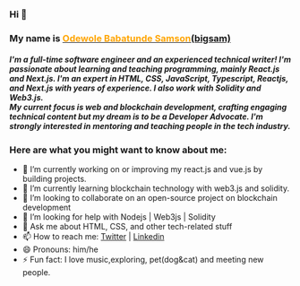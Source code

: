 ### Hi 👋
<h3> My name is <a href="https://x.com/big_sam29"><span style="color: orange;">Odewole Babatunde Samson</span>(bigsam)</a></h3>

<h5>
I'm a full-time software engineer and an experienced technical writer! I'm passionate about learning and teaching programming, mainly React.js and Next.js. I'm an expert in HTML, CSS, JavaScript, Typescript, Reactjs, and Next.js with years of experience. I also work with Solidity and Web3.js.<br> My current focus is web and blockchain development, crafting engaging technical content but my dream is to be a Developer Advocate.  I'm strongly interested in mentoring and teaching people in the tech industry.
</h5>

<h3>Here are what you might want to know about me:</h3>

- 🔭 I’m currently working on or improving my react.js and vue.js by building projects.
- 🌱 I’m currently learning blockchain technology with web3.js and solidity.
- 👯 I’m looking to collaborate on an open-source project on blockchain development
- 🤔 I’m looking for help with Nodejs | Web3js | Solidity
- 💬 Ask me about HTML, CSS, and other tech-related stuff
- 📫 How to reach me: <a href="http://twitter.com/big_sam29">Twitter</a> | <a href="https://www.linkedin.com/in/babatunde-samson">Linkedin</a> 
- 😄 Pronouns: him/he
- ⚡ Fun fact: I love music,exploring, pet(dog&cat) and meeting new people.

